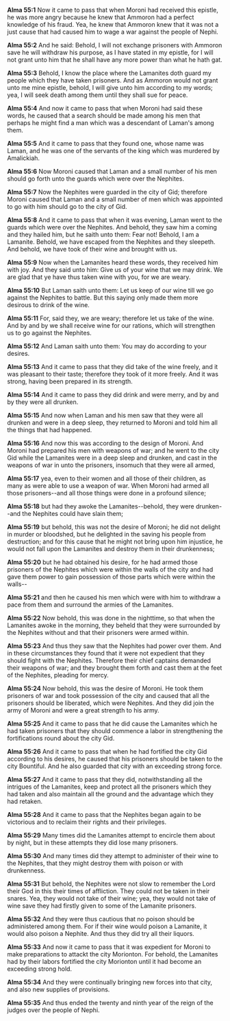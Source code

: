 **Alma 55:1** Now it came to pass that when Moroni had received this epistle, he was more angry because he knew that Ammoron had a perfect knowledge of his fraud. Yea, he knew that Ammoron knew that it was not a just cause that had caused him to wage a war against the people of Nephi.

**Alma 55:2** And he said: Behold, I will not exchange prisoners with Ammoron save he will withdraw his purpose, as I have stated in my epistle, for I will not grant unto him that he shall have any more power than what he hath gat.

**Alma 55:3** Behold, I know the place where the Lamanites doth guard my people which they have taken prisoners. And as Ammoron would not grant unto me mine epistle, behold, I will give unto him according to my words; yea, I will seek death among them until they shall sue for peace.

**Alma 55:4** And now it came to pass that when Moroni had said these words, he caused that a search should be made among his men that perhaps he might find a man which was a descendant of Laman's among them.

**Alma 55:5** And it came to pass that they found one, whose name was Laman, and he was one of the servants of the king which was murdered by Amalickiah.

**Alma 55:6** Now Moroni caused that Laman and a small number of his men should go forth unto the guards which were over the Nephites.

**Alma 55:7** Now the Nephites were guarded in the city of Gid; therefore Moroni caused that Laman and a small number of men which was appointed to go with him should go to the city of Gid.

**Alma 55:8** And it came to pass that when it was evening, Laman went to the guards which were over the Nephites. And behold, they saw him a coming and they hailed him, but he saith unto them: Fear not! Behold, I am a Lamanite. Behold, we have escaped from the Nephites and they sleepeth. And behold, we have took of their wine and brought with us.

**Alma 55:9** Now when the Lamanites heard these words, they received him with joy. And they said unto him: Give us of your wine that we may drink. We are glad that ye have thus taken wine with you, for we are weary.

**Alma 55:10** But Laman saith unto them: Let us keep of our wine till we go against the Nephites to battle. But this saying only made them more desirous to drink of the wine.

**Alma 55:11** For, said they, we are weary; therefore let us take of the wine. And by and by we shall receive wine for our rations, which will strengthen us to go against the Nephites.

**Alma 55:12** And Laman saith unto them: You may do according to your desires.

**Alma 55:13** And it came to pass that they did take of the wine freely, and it was pleasant to their taste; therefore they took of it more freely. And it was strong, having been prepared in its strength.

**Alma 55:14** And it came to pass they did drink and were merry, and by and by they were all drunken.

**Alma 55:15** And now when Laman and his men saw that they were all drunken and were in a deep sleep, they returned to Moroni and told him all the things that had happened.

**Alma 55:16** And now this was according to the design of Moroni. And Moroni had prepared his men with weapons of war; and he went to the city Gid while the Lamanites were in a deep sleep and drunken, and cast in the weapons of war in unto the prisoners, insomuch that they were all armed,

**Alma 55:17** yea, even to their women and all those of their children, as many as were able to use a weapon of war. When Moroni had armed all those prisoners--and all those things were done in a profound silence;

**Alma 55:18** but had they awoke the Lamanites--behold, they were drunken--and the Nephites could have slain them;

**Alma 55:19** but behold, this was not the desire of Moroni; he did not delight in murder or bloodshed, but he delighted in the saving his people from destruction; and for this cause that he might not bring upon him injustice, he would not fall upon the Lamanites and destroy them in their drunkenness;

**Alma 55:20** but he had obtained his desire, for he had armed those prisoners of the Nephites which were within the walls of the city and had gave them power to gain possession of those parts which were within the walls--

**Alma 55:21** and then he caused his men which were with him to withdraw a pace from them and surround the armies of the Lamanites.

**Alma 55:22** Now behold, this was done in the nighttime, so that when the Lamanites awoke in the morning, they beheld that they were surrounded by the Nephites without and that their prisoners were armed within.

**Alma 55:23** And thus they saw that the Nephites had power over them. And in these circumstances they found that it were not expedient that they should fight with the Nephites. Therefore their chief captains demanded their weapons of war; and they brought them forth and cast them at the feet of the Nephites, pleading for mercy.

**Alma 55:24** Now behold, this was the desire of Moroni. He took them prisoners of war and took possession of the city and caused that all the prisoners should be liberated, which were Nephites. And they did join the army of Moroni and were a great strength to his army.

**Alma 55:25** And it came to pass that he did cause the Lamanites which he had taken prisoners that they should commence a labor in strengthening the fortifications round about the city Gid.

**Alma 55:26** And it came to pass that when he had fortified the city Gid according to his desires, he caused that his prisoners should be taken to the city Bountiful. And he also guarded that city with an exceeding strong force.

**Alma 55:27** And it came to pass that they did, notwithstanding all the intrigues of the Lamanites, keep and protect all the prisoners which they had taken and also maintain all the ground and the advantage which they had retaken.

**Alma 55:28** And it came to pass that the Nephites began again to be victorious and to reclaim their rights and their privileges.

**Alma 55:29** Many times did the Lamanites attempt to encircle them about by night, but in these attempts they did lose many prisoners.

**Alma 55:30** And many times did they attempt to administer of their wine to the Nephites, that they might destroy them with poison or with drunkenness.

**Alma 55:31** But behold, the Nephites were not slow to remember the Lord their God in this their times of affliction. They could not be taken in their snares. Yea, they would not take of their wine; yea, they would not take of wine save they had firstly given to some of the Lamanite prisoners.

**Alma 55:32** And they were thus cautious that no poison should be administered among them. For if their wine would poison a Lamanite, it would also poison a Nephite. And thus they did try all their liquors.

**Alma 55:33** And now it came to pass that it was expedient for Moroni to make preparations to attackt the city Morionton. For behold, the Lamanites had by their labors fortified the city Morionton until it had become an exceeding strong hold.

**Alma 55:34** And they were continually bringing new forces into that city, and also new supplies of provisions.

**Alma 55:35** And thus ended the twenty and ninth year of the reign of the judges over the people of Nephi.

